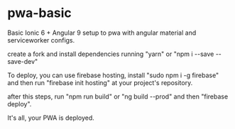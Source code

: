 # pwa-basic

Basic Ionic 6 + Angular 9 setup to pwa with angular material and serviceworker configs.

create a fork and install dependencies running "yarn" or "npm i --save --save-dev"

To deploy, you can use firebase hosting, install "sudo npm i -g firebase" and then run "firebase init hosting" at your project's repository.

after this steps, run "npm run build" or "ng build --prod" and then "firebase deploy".

It's all, your PWA is deployed.
